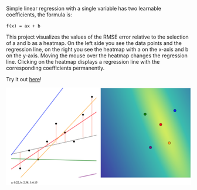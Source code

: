 Simple linear regression with a single variable has two learnable coefficients,
the formula is:

```
f(x) = ax + b
```

This project visualizes the values of the RMSE error relative to the selection
of a and b as a heatmap. On the left side you see the data points and the
regression line, on the right you see the heatmap with a on the x-axis and b on
the y-axis.
Moving the mouse over the heatmap changes the regression line.
Clicking on the heatmap displays a regression line with the corresponding
coefficients permanently.

Try it out [here](https://alexanderfillbrunn.github.io/linreg-visualization/)!

![Screenshot](/screenshot.png?raw=true)
